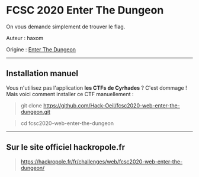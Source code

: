 # FCSC 2020 Enter The Dungeon

On vous demande simplement de trouver le flag.


Auteur : haxom

Origine : [Enter The Dungeon](https://hackropole.fr/fr/challenges/web/fcsc2020-web-enter-the-dungeon/)


-----------

## Installation manuel
Vous n'utilisez pas l'application **les CTFs de Cyrhades** ? C'est dommage !
Mais voici comment installer ce CTF manuellement :

> git clone https://github.com/Hack-Oeil/fcsc2020-web-enter-the-dungeon.git

> cd fcsc2020-web-enter-the-dungeon


-----------

## Sur le site officiel hackropole.fr
> https://hackropole.fr/fr/challenges/web/fcsc2020-web-enter-the-dungeon/